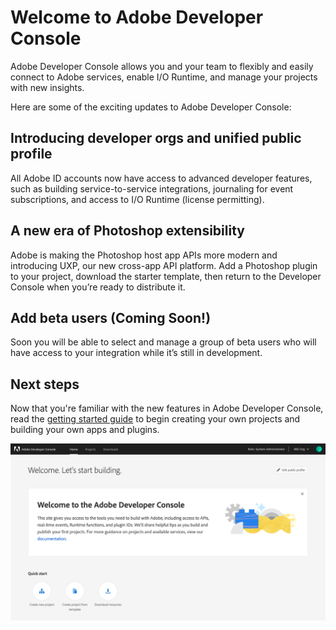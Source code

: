 # Welcome to Adobe Developer Console

Adobe Developer Console allows you and your team to flexibly and easily connect to Adobe services, enable I/O Runtime, and manage your projects with new insights. 

Here are some of the exciting updates to Adobe Developer Console:

## Introducing developer orgs and unified public profile
    
All Adobe ID accounts now have access to advanced developer features, such as building service-to-service integrations, journaling for event subscriptions, and access to I/O Runtime (license permitting).

## A new era of Photoshop extensibility 
    
Adobe is making the Photoshop host app APIs more modern and introducing UXP, our new cross-app API platform. Add a Photoshop plugin to your project, download the starter template, then return to the Developer Console when you’re ready to distribute it.

## Add beta users (Coming Soon!)

Soon you will be able to select and manage a group of beta users who will have access to your integration while it’s still in development.

## Next steps

Now that you're familiar with the new features in Adobe Developer Console, read the [getting started guide](getting-started.md) to begin creating your own projects and building your own apps and plugins.

![](images/developer-console-home.png)

